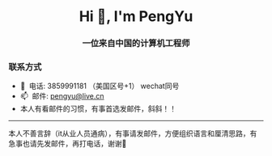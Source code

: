 <h1 align="center">Hi 👋, I'm PengYu</h1>
<h3 align="center">一位来自中国的计算机工程师</h3>

### 联系方式

- 💬&nbsp;&nbsp;电话: 3859991181 （美国区号+1） wechat同号
- 📫&nbsp;&nbsp;邮件: pengyu@live.cn
- 本人有看邮件的习惯，有事首选发邮件，斜斜！！

---
本人不善言辞（it从业人员通病），有事请发邮件，方便组织语言和厘清思路，有急事也请先发邮件，再打电话，谢谢🙏
